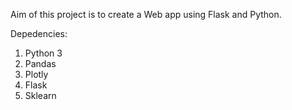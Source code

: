 Aim of this project is to create a Web app using Flask and Python.

Depedencies:
1. Python 3
2. Pandas
3. Plotly
4. Flask
5. Sklearn
